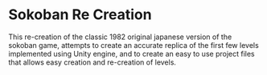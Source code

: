 # Sokoban Re Creation
This re-creation of the classic 1982 original japanese version of the sokoban game, attempts to create an accurate replica of the first few levels implemented using Unity engine, and to create an easy to use project files that allows easy creation and re-creation of levels.
